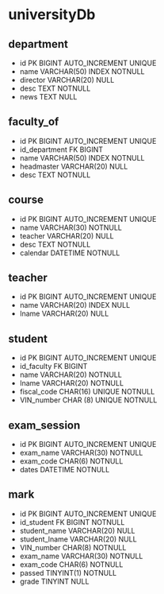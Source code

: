 # universityDb

## department
- id                PK BIGINT AUTO_INCREMENT UNIQUE 
- name              VARCHAR(50) INDEX NOTNULL
- director          VARCHAR(20) NULL
- desc              TEXT NOTNULL
- news              TEXT NULL

## faculty_of

- id                PK BIGINT AUTO_INCREMENT UNIQUE 
- id_department     FK BIGINT  
- name              VARCHAR(50) INDEX NOTNULL
- headmaster        VARCHAR(20) NULL
- desc              TEXT NOTNULL


## course

- id                PK BIGINT AUTO_INCREMENT UNIQUE 
- name              VARCHAR(30) NOTNULL
- teacher           VARCHAR(20) NULL
- desc              TEXT NOTNULL
- calendar          DATETIME NOTNULL

## teacher

- id                PK BIGINT AUTO_INCREMENT UNIQUE 
- name              VARCHAR(20) INDEX NULL
- lname             VARCHAR(20) NULL

## student

- id                PK BIGINT AUTO_INCREMENT UNIQUE
- id_faculty        FK BIGINT   
- name              VARCHAR(20) NOTNULL
- lname             VARCHAR(20) NOTNULL
- fiscal_code       CHAR(16) UNIQUE NOTNULL
- VIN_number        CHAR (8) UNIQUE NOTNULL

## exam_session

- id              PK BIGINT AUTO_INCREMENT UNIQUE
- exam_name       VARCHAR(30) NOTNULL
- exam_code       CHAR(6) NOTNULL
- dates           DATETIME NOTNULL


## mark

- id              PK BIGINT AUTO_INCREMENT UNIQUE
- id_student      FK BIGINT NOTNULL
- student_name    VARCHAR(20) NULL
- student_lname   VARCHAR(20) NULL 
- VIN_number      CHAR(8) NOTNULL
- exam_name       VARCHAR(30) NOTNULL
- exam_code       CHAR(6) NOTNULL
- passed          TINYINT(1) NOTNULL
- grade           TINYINT NULL





